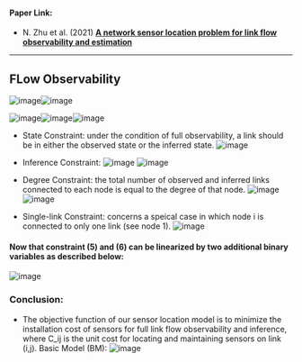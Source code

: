 #### Paper Link:
 - N. Zhu et al. (2021) [**A network sensor location problem for link flow observability and estimation**](https://www.sciencedirect.com/science/article/abs/pii/S0377221721008870)
__________________________________________________

## FLow Observability 
![image](https://user-images.githubusercontent.com/88390140/151825912-38ca4170-a22e-4ee7-9abd-f6f06f6ba26f.png)![image](https://user-images.githubusercontent.com/88390140/151826236-2eaf206f-b06b-4445-a08f-e8755f1ad3ae.png)
            
![image](https://user-images.githubusercontent.com/88390140/151827085-b8386ca2-b813-4bba-945d-9ca08b884697.png)![image](https://user-images.githubusercontent.com/88390140/151827130-a931b865-dc9c-4875-94dd-24eb7a316272.png)![image](https://user-images.githubusercontent.com/88390140/151827172-5fcf3234-eb77-497a-b53f-69f3334bc33b.png)




- State Constraint: under the condition of full observability, a link should be in either the observed state or the inferred state. 
![image](https://user-images.githubusercontent.com/88390140/151835701-239c8ac0-6d67-46b0-87af-968bfd7b21b7.png)          
- Inference Constraint: ![image](https://user-images.githubusercontent.com/88390140/151835744-74cabf16-b77d-418f-a363-b2e445fb9788.png) ![image](https://user-images.githubusercontent.com/88390140/151829241-8b6c92a0-d88b-4460-8e4e-04321498b33f.png)

- Degree Constraint: the total number of observed and inferred links connected to each node is equal to the degree of that node. ![image](https://user-images.githubusercontent.com/88390140/151835534-2273f462-9bf3-4484-8e9c-2b94f0e5eeb2.png)
![image](https://user-images.githubusercontent.com/88390140/151835587-8e2068c6-f5c5-4424-b0df-f07f50161533.png)

- Single-link Constraint: concerns a speical case in which node i is connected to only one link (see node 1). ![image](https://user-images.githubusercontent.com/88390140/151835942-da13a263-bd74-4843-9c63-df0f4ff11cea.png)


#### Now that constraint (5) and (6) can be linearized by two additional binary variables as described below: 
![image](https://user-images.githubusercontent.com/88390140/151836166-898dec1b-8d24-4d24-b950-1c62939a9d25.png)

### Conclusion: 
- The objective function of our sensor location model is to minimize the installation cost of sensors for full link flow observability and inference, where C_ij is the unit cost for locating and maintaining sensors on link (i,j). Basic Model (BM): 
![image](https://user-images.githubusercontent.com/88390140/151836503-f11200ef-3e8e-4d7a-8a2c-9f44eb52faf3.png)




































